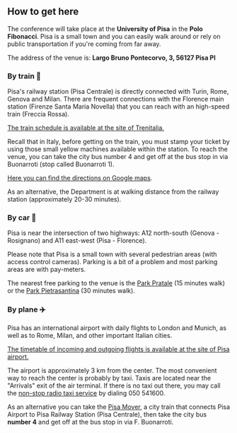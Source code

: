 ## How to get here

The conference will take place at the **University of Pisa** in the **Polo Fibonacci**. Pisa is a small town and you can easily walk around or rely on public transportation if you're coming from far away.

The address of the venue is: **Largo Bruno Pontecorvo, 3, 56127 Pisa PI**

### By train 🚄
Pisa's railway station (Pisa Centrale) is directly connected with Turin, Rome, Genova and Milan. There are frequent connections with the Florence main station (Firenze Santa Maria Novella) that you can reach with an high-speed train (Freccia Rossa). 

[The train schedule is available at the site of Trenitalia.](http://www.trenitalia.com)

Recall that in Italy, before getting on the train, you must stamp your ticket by using those small yellow machines available within the station. 
To reach the venue, you can take the city bus number 4 and get off at the bus stop in via Buonarroti (stop called Buonarroti 1).

[Here you can find the directions on Google maps](https://goo.gl/maps/i8kgqhRBj752). 

As an alternative, the Department is at walking distance from the railway station (approximately 20-30 minutes).


### By car 🚗
Pisa is near the intersection of two highways: A12 north-south (Genova - Rosignano) and A11 east-west (Pisa - Florence). 

Please note that Pisa is a small town with several pedestrian areas (with access control cameras). Parking is a bit of a problem and most parking areas are with pay-meters. 

The nearest free parking to the venue is the [Park Pratale](https://goo.gl/maps/1xpJnXVLowJ2) (15 minutes walk) or the [Park Pietrasantina](https://goo.gl/maps/Cbi9aZy5qi92) (30 minutes walk).


### By plane ✈️
Pisa has an international airport with daily flights to London and Munich, as well as to Rome, Milan, and other important Italian cities. 

[The timetable of incoming and outgoing flights is available at the site of Pisa airport.](http://www.pisa-airport.com/it/i-passeggeri/arrivi/orario-generale.html)

The airport is approximately 3 km from the center. The most convenient way to reach the center is probably by taxi. Taxis are located near the "Arrivals" exit of the air terminal. If there is no taxi out there, you may call the [non-stop radio taxi service](http://www.cotapi.it/en/) by dialing 050 541600. 

As an alternative you can take the [Pisa Mover](http://pisa-mover.com/en/), a city train that connects Pisa Airport to Pisa Railway Station (Pisa Centrale), then take the city bus **number 4** and get off at the bus stop in via F. Buonarroti.